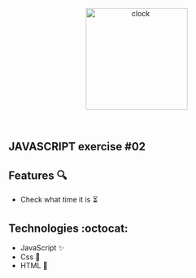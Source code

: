 <p  align="center">
<img  src="https://media.giphy.com/media/YWzwa1nGjXk2xufkVM/giphy.gif"  height="200" alt="clock">
</p>
<br/>

## JAVASCRIPT exercise #02

## Features :mag:

* Check what time it is :hourglass_flowing_sand:

## Technologies :octocat:
* JavaScript :sparkles:
* Css :nail_care:
* HTML :hammer:	
